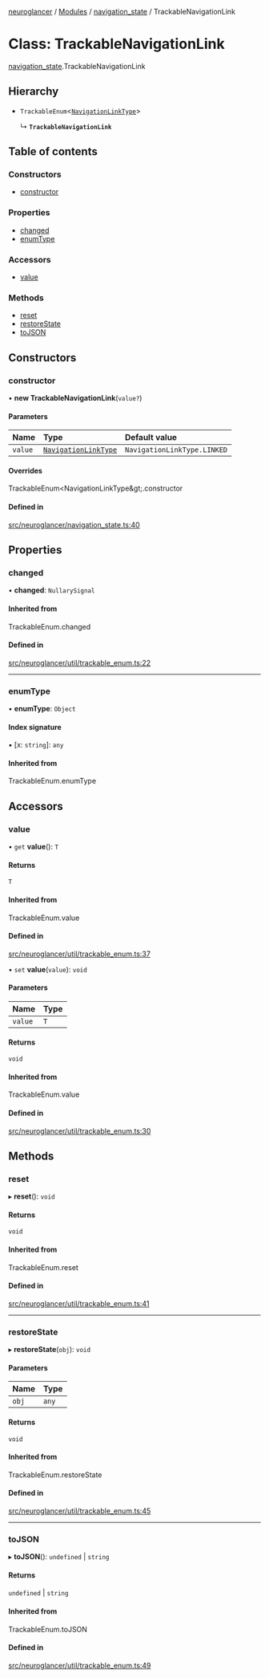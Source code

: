 [neuroglancer](../README.md) / [Modules](../modules.md) / [navigation\_state](../modules/navigation_state.md) / TrackableNavigationLink

# Class: TrackableNavigationLink

[navigation_state](../modules/navigation_state.md).TrackableNavigationLink

## Hierarchy

- `TrackableEnum`<[`NavigationLinkType`](../enums/navigation_state.NavigationLinkType.md)\>

  ↳ **`TrackableNavigationLink`**

## Table of contents

### Constructors

- [constructor](navigation_state.TrackableNavigationLink.md#constructor)

### Properties

- [changed](navigation_state.TrackableNavigationLink.md#changed)
- [enumType](navigation_state.TrackableNavigationLink.md#enumtype)

### Accessors

- [value](navigation_state.TrackableNavigationLink.md#value)

### Methods

- [reset](navigation_state.TrackableNavigationLink.md#reset)
- [restoreState](navigation_state.TrackableNavigationLink.md#restorestate)
- [toJSON](navigation_state.TrackableNavigationLink.md#tojson)

## Constructors

### constructor

• **new TrackableNavigationLink**(`value?`)

#### Parameters

| Name | Type | Default value |
| :------ | :------ | :------ |
| `value` | [`NavigationLinkType`](../enums/navigation_state.NavigationLinkType.md) | `NavigationLinkType.LINKED` |

#### Overrides

TrackableEnum&lt;NavigationLinkType\&gt;.constructor

#### Defined in

[src/neuroglancer/navigation_state.ts:40](https://github.com/ActiveBrainAtlas2/neuroglancer/blob/958d23e0/src/neuroglancer/navigation_state.ts#L40)

## Properties

### changed

• **changed**: `NullarySignal`

#### Inherited from

TrackableEnum.changed

#### Defined in

[src/neuroglancer/util/trackable_enum.ts:22](https://github.com/ActiveBrainAtlas2/neuroglancer/blob/958d23e0/src/neuroglancer/util/trackable_enum.ts#L22)

___

### enumType

• **enumType**: `Object`

#### Index signature

▪ [x: `string`]: `any`

#### Inherited from

TrackableEnum.enumType

## Accessors

### value

• `get` **value**(): `T`

#### Returns

`T`

#### Inherited from

TrackableEnum.value

#### Defined in

[src/neuroglancer/util/trackable_enum.ts:37](https://github.com/ActiveBrainAtlas2/neuroglancer/blob/958d23e0/src/neuroglancer/util/trackable_enum.ts#L37)

• `set` **value**(`value`): `void`

#### Parameters

| Name | Type |
| :------ | :------ |
| `value` | `T` |

#### Returns

`void`

#### Inherited from

TrackableEnum.value

#### Defined in

[src/neuroglancer/util/trackable_enum.ts:30](https://github.com/ActiveBrainAtlas2/neuroglancer/blob/958d23e0/src/neuroglancer/util/trackable_enum.ts#L30)

## Methods

### reset

▸ **reset**(): `void`

#### Returns

`void`

#### Inherited from

TrackableEnum.reset

#### Defined in

[src/neuroglancer/util/trackable_enum.ts:41](https://github.com/ActiveBrainAtlas2/neuroglancer/blob/958d23e0/src/neuroglancer/util/trackable_enum.ts#L41)

___

### restoreState

▸ **restoreState**(`obj`): `void`

#### Parameters

| Name | Type |
| :------ | :------ |
| `obj` | `any` |

#### Returns

`void`

#### Inherited from

TrackableEnum.restoreState

#### Defined in

[src/neuroglancer/util/trackable_enum.ts:45](https://github.com/ActiveBrainAtlas2/neuroglancer/blob/958d23e0/src/neuroglancer/util/trackable_enum.ts#L45)

___

### toJSON

▸ **toJSON**(): `undefined` \| `string`

#### Returns

`undefined` \| `string`

#### Inherited from

TrackableEnum.toJSON

#### Defined in

[src/neuroglancer/util/trackable_enum.ts:49](https://github.com/ActiveBrainAtlas2/neuroglancer/blob/958d23e0/src/neuroglancer/util/trackable_enum.ts#L49)
